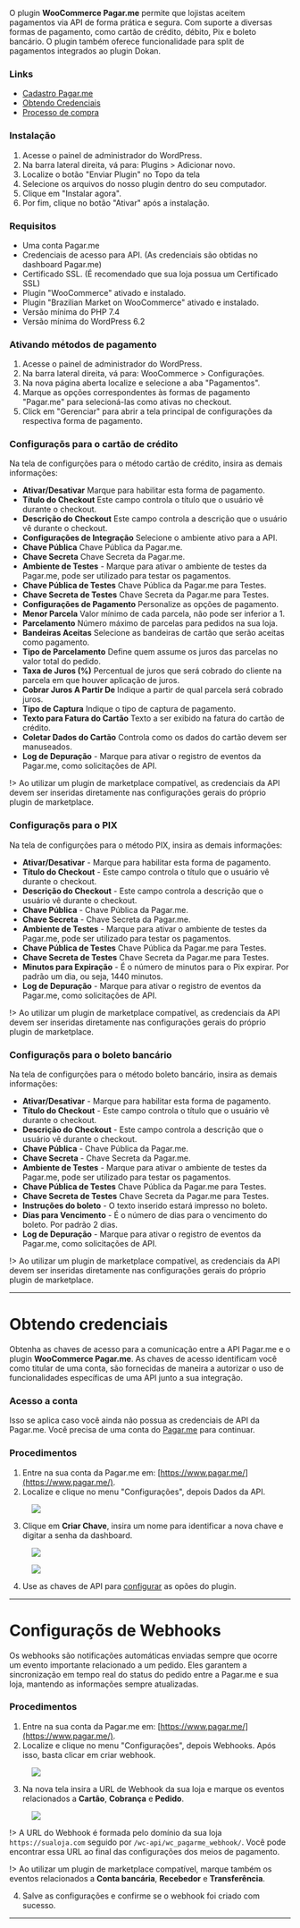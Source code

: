 O plugin **WooCommerce Pagar.me** permite que lojistas aceitem pagamentos via API de forma prática e segura. Com suporte a diversas formas de pagamento, como cartão de crédito, débito, Pix e boleto bancário. O plugin também oferece funcionalidade para split de pagamentos integrados ao plugin Dokan. 

### Links

- [Cadastro Pagar.me](https://pagar.me/)
- [Obtendo Credenciais](#obtendo-credenciais)
- [Processo de compra](#processo-de-compra)
 
### Instalação

1. Acesse o painel de administrador do WordPress.
2. Na barra lateral direita, vá para: Plugins > Adicionar novo.
3. Localize o botão "Enviar Plugin" no Topo da tela
4. Selecione os arquivos do nosso plugin dentro do seu computador.
4. Clique em "Instalar agora".
5. Por fim, clique no botão "Ativar" após a instalação.

### Requisitos

- Uma conta Pagar.me
- Credenciais de acesso para API. (As credenciais são obtidas no dashboard Pagar.me)
- Certificado SSL. (É recomendado que sua loja possua um Certificado SSL)
- Plugin "WooCommerce" ativado e instalado.
- Plugin "Brazilian Market on WooCommerce" ativado e instalado.
- Versão mínima do PHP  7.4
- Versão mínima do WordPress  6.2

### Ativando métodos de pagamento

1. Acesse o painel de administrador do WordPress.
2. Na barra lateral direita, vá para: WooCommerce > Configurações.
3. Na nova página aberta localize e selecione a aba "Pagamentos".
4. Marque as opções correspondentes às formas de pagamento "Pagar.me" para selecioná-las como ativas no checkout.
5. Click em "Gerenciar" para abrir a tela principal de configurações da respectiva forma de pagamento.

### Configuraçõs para o cartão de crédito

Na tela de configurções para o método cartão de crédito, insira as demais informações:

- **Ativar/Desativar** Marque para habilitar esta forma de pagamento.
- **Título do Checkout** Este campo controla o título que o usuário vê durante o checkout.
- **Descrição do Checkout** Este campo controla a descrição que o usuário vê durante o checkout.
- **Configurações de Integração** Selecione o ambiente ativo para a API.
- **Chave Pública** Chave Pública da Pagar.me.
- **Chave Secreta** Chave Secreta da Pagar.me.
- **Ambiente de Testes** - Marque para ativar o ambiente de testes da Pagar.me, pode ser utilizado para testar os pagamentos.
- **Chave Pública de Testes** Chave Pública da Pagar.me para Testes.
- **Chave Secreta de Testes** Chave Secreta da Pagar.me para Testes.
- **Configurações de Pagamento** Personalize as opções de pagamento.
- **Menor Parcela** Valor mínimo de cada parcela, não pode ser inferior a 1.
- **Parcelamento** Número máximo de parcelas para pedidos na sua loja.
- **Bandeiras Aceitas** Selecione as bandeiras de cartão que serão aceitas como pagamento.
- **Tipo de Parcelamento** Define quem assume os juros das parcelas no valor total do pedido.
- **Taxa de Juros (%)** Percentual de juros que será cobrado do cliente na parcela em que houver aplicação de juros.
- **Cobrar Juros A Partir De** Indique a partir de qual parcela será cobrado juros.
- **Tipo de Captura** Indique o tipo de captura de pagamento.
- **Texto para Fatura do Cartão** Texto a ser exibido na fatura do cartão de crédito.
- **Coletar Dados do Cartão** Controla como os dados do cartão devem ser manuseados.
- **Log de Depuração** - Marque para ativar o registro de eventos da Pagar.me, como solicitações de API.

!> Ao utilizar um plugin de marketplace compatível, as credenciais da API devem ser inseridas diretamente nas configurações gerais do próprio plugin de marketplace.

### Configuraçõs para o PIX

Na tela de configurções para o método PIX, insira as demais informações:

- **Ativar/Desativar** - Marque para habilitar esta forma de pagamento.
- **Título do Checkout** - Este campo controla o título que o usuário vê durante o checkout.
- **Descrição do Checkout** - Este campo controla a descrição que o usuário vê durante o checkout.
- **Chave Pública** - Chave Pública da Pagar.me.
- **Chave Secreta** - Chave Secreta da Pagar.me.
- **Ambiente de Testes** - Marque para ativar o ambiente de testes da Pagar.me, pode ser utilizado para testar os pagamentos.
- **Chave Pública de Testes** Chave Pública da Pagar.me para Testes.
- **Chave Secreta de Testes** Chave Secreta da Pagar.me para Testes.
- **Minutos para Expiração** - É o número de minutos para o Pix expirar. Por padrão um dia, ou seja, 1440 minutos.
- **Log de Depuração** - Marque para ativar o registro de eventos da Pagar.me, como solicitações de API.

!> Ao utilizar um plugin de marketplace compatível, as credenciais da API devem ser inseridas diretamente nas configurações gerais do próprio plugin de marketplace.

### Configuraçõs para o boleto bancário

Na tela de configurções para o método boleto bancário, insira as demais informações:

- **Ativar/Desativar** - Marque para habilitar esta forma de pagamento.
- **Título do Checkout** - Este campo controla o título que o usuário vê durante o checkout.
- **Descrição do Checkout** - Este campo controla a descrição que o usuário vê durante o checkout.
- **Chave Pública** - Chave Pública da Pagar.me.
- **Chave Secreta** - Chave Secreta da Pagar.me.
- **Ambiente de Testes** - Marque para ativar o ambiente de testes da Pagar.me, pode ser utilizado para testar os pagamentos.
- **Chave Pública de Testes** Chave Pública da Pagar.me para Testes.
- **Chave Secreta de Testes** Chave Secreta da Pagar.me para Testes.
- **Instruções do boleto** - O texto inserido estará impresso no boleto.
- **Dias para Vencimento** - É o número de dias para o vencimento do boleto. Por padrão 2 dias.
- **Log de Depuração** - Marque para ativar o registro de eventos da Pagar.me, como solicitações de API.

!> Ao utilizar um plugin de marketplace compatível, as credenciais da API devem ser inseridas diretamente nas configurações gerais do próprio plugin de marketplace.

------------

# Obtendo credenciais

Obtenha as chaves de acesso para a comunicação entre a API Pagar.me e o plugin **WooCommerce Pagar.me**. As chaves de acesso identificam você como titular de uma conta, são fornecidas de maneira a autorizar o uso de funcionalidades específicas de uma API junto a sua integração.

### Acesso a conta

Isso se aplica caso você ainda não possua as credenciais de API da Pagar.me. Você precisa de uma conta do [Pagar.me](https://www.pagar.me/) para continuar.

### Procedimentos

1. Entre na sua conta da Pagar.me em: [https://www.pagar.me/](https://www.pagar.me/).
2. Localize e clique no menu "Configurações", depois Dados da API.

<figure class="thumbnails">
    <img src="_media/img/screenshot-1.jpg">
</figure>

3. Clique em **Criar Chave**, insira um nome para identificar a nova chave e digitar a senha da dashboard.

<figure class="thumbnails">
    <img src="_media/img/screenshot-2.jpg">
</figure>

<figure class="thumbnails">
    <img src="_media/img/screenshot-3.jpg">
</figure>

4. Use as chaves de API para [configurar](README?id=configuração) as opões do plugin.

------------

# Configuraçõs de Webhooks

Os webhooks são notificações automáticas enviadas sempre que ocorre um evento importante relacionado a um pedido. Eles garantem a sincronização em tempo real do status do pedido entre a Pagar.me e sua loja, mantendo as informações sempre atualizadas.

### Procedimentos

1. Entre na sua conta da Pagar.me em: [https://www.pagar.me/](https://www.pagar.me/).
2. Localize e clique no menu "Configurações", depois Webhooks. Após isso, basta clicar em criar webhook.

<figure class="thumbnails">
    <img src="_media/img/screenshot-4.jpg">
</figure>

3. Na nova tela insira a URL de Webhook da sua loja e marque os eventos relacionados a **Cartão**, **Cobrança** e **Pedido**. 

<figure class="thumbnails">
    <img src="_media/img/screenshot-5.jpg">
</figure>

!> A URL do Webhook é formada pelo domínio da sua loja `https://sualoja.com` seguido por `/wc-api/wc_pagarme_webhook/`. Você pode encontrar essa URL ao final das configurações dos meios de pagamento.

!> Ao utilizar um plugin de marketplace compatível, marque também os eventos relacionados a **Conta bancária**, **Recebedor** e **Transferência**.

4. Salve as configurações e confirme se o webhook foi criado com sucesso.

------------

